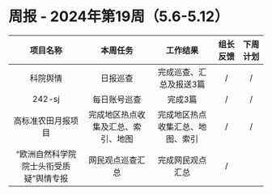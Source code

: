 
# 周报 - 2024年第19周（5.6-5.12）


|  项目名称  | 本周任务 | 工作结果 | 组长反馈 |  下周计划| 
|:----------:|:--------:|:--------:|:--------:|:--------:|
| 科院舆情  | 日报巡查 |完成巡查、汇总及报送3篇 |   /   |     / |
|  242-sj    | 每日账号巡查 |完成3篇  |   /   |     / |
| 高标准农田月报项目 | 完成地区热点收集及汇总、索引、地图|完成地区热点收集汇总、地图、索引  |   /   |     / |
| “欧洲自然科学院院士头衔受质疑”舆情专报  | 网民观点巡查汇总|完成网民观点汇总 |   /   | 